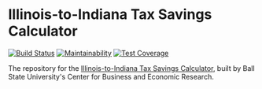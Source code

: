 # Illinois-to-Indiana Tax Savings Calculator

[![Build Status](https://travis-ci.org/BallStateCBER/tax-calculator.svg?branch=development)](https://travis-ci.org/BallStateCBER/tax-calculator)
[![Maintainability](https://api.codeclimate.com/v1/badges/950ddaf3e16dbd701971/maintainability)](https://codeclimate.com/github/BallStateCBER/tax-calculator/maintainability)
[![Test Coverage](https://api.codeclimate.com/v1/badges/950ddaf3e16dbd701971/test_coverage)](https://codeclimate.com/github/BallStateCBER/tax-calculator/test_coverage)

The repository for the [Illinois-to-Indiana Tax Savings Calculator](http://tax-comparison.cberdata.org), built by Ball State University's
Center for Business and Economic Research.
